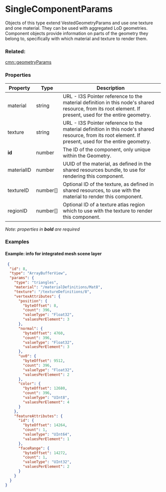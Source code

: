 # SingleComponentParams

Objects of this type extend VestedGeometryParams and use one texture and one material. They can be used with aggregated LoD geometries. Component objects provide information on parts of the geometry they belong to, specifically with which material and texture to render them.

### Related:

[cmn::geometryParams](geometryParams.cmn.md)
### Properties

| Property | Type | Description |
| --- | --- | --- |
| material | string | URL - I3S Pointer reference to the material definition in this node's shared resource, from its root element. If present, used for the entire geometry. |
| texture | string | URL - I3S Pointer reference to the material definition in this node's shared resource, from its root element. If present, used for the entire geometry. |
| **id** | number | The ID of the component, only unique within the Geometry. |
| materialID | number | UUID of the material, as defined in the shared resources bundle, to use for rendering this component. |
| textureID | number[] | Optional ID of the texture, as defined in shared resources, to use with the material to render this component. |
| regionID | number[] | Optional ID of a texture atlas region which to use with the texture to render this component. |

*Note: properties in **bold** are required*

### Examples 

#### Example:  info for integrated mesh scene layer 

```json
 {
  "id": 8,
  "type": "ArrayBufferView",
  "params": {
    "type": "triangles",
    "material": "/materialDefinitions/Mat8",
    "texture": "/textureDefinitions/8",
    "vertexAttributes": {
      "position": {
        "byteOffset": 8,
        "count": 396,
        "valueType": "Float32",
        "valuesPerElement": 3
      },
      "normal": {
        "byteOffset": 4760,
        "count": 396,
        "valueType": "Float32",
        "valuesPerElement": 3
      },
      "uv0": {
        "byteOffset": 9512,
        "count": 396,
        "valueType": "Float32",
        "valuesPerElement": 2
      },
      "color": {
        "byteOffset": 12680,
        "count": 396,
        "valueType": "UInt8",
        "valuesPerElement": 4
      }
    },
    "featureAttributes": {
      "id": {
        "byteOffset": 14264,
        "count": 1,
        "valueType": "UInt64",
        "valuesPerElement": 1
      },
      "faceRange": {
        "byteOffset": 14272,
        "count": 1,
        "valueType": "UInt32",
        "valuesPerElement": 2
      }
    }
  }
} 
```

